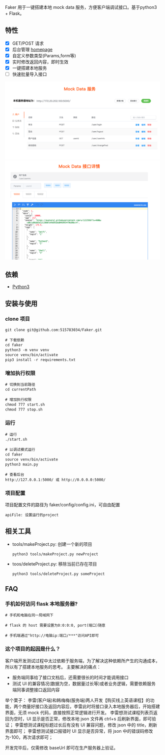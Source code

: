 <!--
 * @Date: 2020-07-03 16:50:34
 * @Author: ashen23
 * @LastEditors: ashen_23
 * @LastEditTime: 2020-07-03 17:27:11
 * @FilePath: /faker/README.md
--> 

Faker 用于一键搭建本地 mock data 服务，方便客户端调试接口。基于python3 + Flask。


## 特性
- [x] GET/POST 请求
- [x] 后台管理 [homepage](http://127.0.0.1:5000/)
- [x] 自定义参数类型(Params,form等)
- [x] 实时修改返回内容，即时生效
- [x] 一键搭建本地服务
- [ ] 快速批量导入接口

![homepage](document/homepage.png)
![request](document/request_detail.png)

## 依赖

- [Python3](https://www.python.org/downloads)

## 安装与使用

### clone 项目

```Shell
git clone git@github.com:515783034/Faker.git

# 下载依赖
cd faker
python3 -m venv venv
source venv/bin/activate
pip3 install -r requirements.txt
```

### 增加执行权限

```Shell
# 切换到当前路径
cd currentPath

# 增加执行权限
chmod 777 start.sh
chmod 777 stop.sh
```

### 运行

```Shell
# 运行
./start.sh

# 以调试模式运行
cd faker
source venv/bin/activate
python3 main.py

# 查看后台
http://127.0.0.1:5000/ 或 http://0.0.0.0:5000/
```

### 项目配置

项目配置文件的路径为 faker/config/config.ini，可自由配置

```
apiFile: 设置运行的project
```

## 相关工具

- tools/makeProject.py: 创建一个新的项目
    
    ```
    python3 tools/makeProject.py newProject
    ```
- toos/deleteProject.py: 移除当前已存在项目

    ```
    python3 tools/deleteProject.py someProject
    ```


## FAQ

### 手机如何访问 flask 本地服务器?

```Shell
# 手机和电脑在同一局域网下

# flask 的 host 需要设置为0:0:0:0, port(端口)随意

# 手机端通过"http://电脑ip:端口/***"访问API即可
```

### 这个项目的起因是什么？

客户端开发测试过程中太过依赖于服务端，为了解决这种依赖所产生的沟通成本，所以有了搭建本地服务的思考。
主要解决的痛点：
- 服务端同事给了接口文档后，还需要很长的时间才能调用接口
- 测试 UI 的兼容情况(数据为空，数据量过长等)或者业务逻辑，需要依赖服务端同事调整接口返回内容

举个栗子：
李雷(客户端)和韩梅梅(服务端)两人开发【购买线上英语课程】的功能，两个商量好接口及返回内容后，李雷此时将接口录入本地服务器后，开始搭建界面，无须 mock 代码，直接按照正常逻辑进行开发。
李雷想测试课程列表页返回为空时，UI 显示是否正常，修改本地 json 文件再 ctrl+s 后刷新界面，即可验证；
李雷想测试课程标题过长后有没有 UI 兼容问题，修改 json 中的 title，刷新界面即可；
李雷想测试接口报错时 UI 显示是否异常，将 json 中的错误码修改为-100，再次请求即可；

开发完毕后，仅需修改 baseUrl 即可在生产服务器上验证。